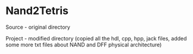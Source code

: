 # Nand2Tetris

Source - original directory

Project - modified directory (copied all the hdl, cpp, hpp, jack files, added some more txt files
about NAND and DFF physical architecture)
